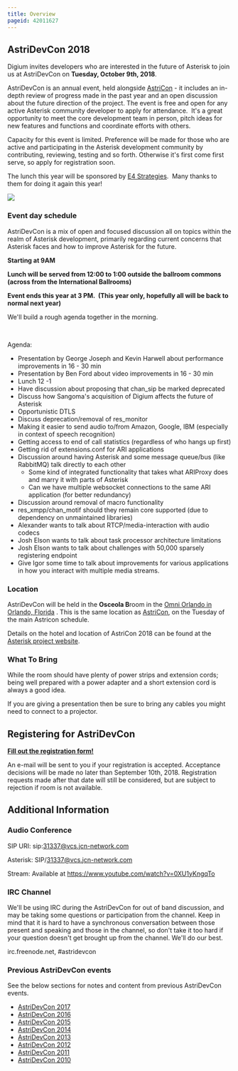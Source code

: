 ```yaml
---
title: Overview
pageid: 42011627
---
```


AstriDevCon 2018
----------------

Digium invites developers who are interested in the future of Asterisk to join us at AstriDevCon on **Tuesday, October 9th, 2018**.

AstriDevCon is an annual event, held alongside [AstriCon](http://www.asterisk.org/community/astricon-user-conference) - it includes an in-depth review of progress made in the past year and an open discussion about the future direction of the project. The event is free and open for any active Asterisk community developer to apply for attendance.  It's a great opportunity to meet the core development team in person, pitch ideas for new features and functions and coordinate efforts with others.

Capacity for this event is limited. Preference will be made for those who are active and participating in the Asterisk development community by contributing, reviewing, testing and so forth. Otherwise it's first come first serve, so apply for registration soon.

The lunch this year will be sponsored by [E4 Strategies](https://www.e4strategies.com/).  Many thanks to them for doing it again this year!

[![](image2019-9-26-16:32:35.png)](https://www.e4strategies.com/)

### Event day schedule

  
AstriDevCon is a mix of open and focused discussion all on topics within the realm of Asterisk development, primarily regarding current concerns that Asterisk faces and how to improve Asterisk for the future.

**Starting at 9AM**

**Lunch will be served from 12:00 to 1:00 outside the ballroom commons (across from the International Ballrooms)**

**Event ends this year at 3 PM.  (This year only, hopefully all will be back to normal next year)**

We'll build a rough agenda together in the morning.

 

Agenda:

* Presentation by George Joseph and Kevin Harwell about performance improvements in 16 - 30 min
* Presentation by Ben Ford about video improvements in 16 - 30 min
* Lunch 12 -1
* Have discussion about proposing that chan\_sip be marked deprecated
* Discuss how Sangoma's acquisition of Digium affects the future of Asterisk
* Opportunistic DTLS
* Discuss deprecation/removal of res\_monitor
* Making it easier to send audio to/from Amazon, Google, IBM (especially in context of speech recognition)
* Getting access to end of call statistics (regardless of who hangs up first)
* Getting rid of extensions.conf for ARI applications
* Discussion around having Asterisk and some message queue/bus (like RabbitMQ) talk directly to each other
	+ Some kind of integrated functionality that takes what ARIProxy does and marry it with parts of Asterisk
	+ Can we have multiple websocket connections to the same ARI application (for better redundancy)
* Discussion around removal of macro functionality
* res\_xmpp/chan\_motif should they remain core supported (due to dependency on unmaintained libraries)
* Alexander wants to talk about RTCP/media-interaction with audio codecs
* Josh Elson wants to talk about task processor architecture limitations
* Josh Elson wants to talk about challenges with 50,000 sparsely registering endpoint
* Give Igor some time to talk about improvements for various applications in how you interact with multiple media streams.
### Location

AstriDevCon will be held in the **Osceola B**room in the [Omni Orlando in Orlando, Florida](http://www.asterisk.org/community/astricon-user-conference/when-where) . This is the same location as [AstriCon](http://www.asterisk.org/community/astricon-user-conference/when-where), on the Tuesday of the main Astricon schedule.

Details on the hotel and location of AstriCon 2018 can be found at the [Asterisk project website](http://www.asterisk.org/community/astricon-user-conference).

### What To Bring

While the room should have plenty of power strips and extension cords; being well prepared with a power adapter and a short extension cord is always a good idea.

If you are giving a presentation then be sure to bring any cables you might need to connect to a projector.

Registering for AstriDevCon
---------------------------

**[Fill out the registration form!](https://docs.google.com/forms/d/e/1FAIpQLSeNGjEoWEH1_wR9MX_Zyl0qdoHWv-guFYqbbf4G0536S06iNQ/viewform?usp=sf_link)**

An e-mail will be sent to you if your registration is accepted. Acceptance decisions will be made no later than September 10th, 2018. Registration requests made after that date will still be considered, but are subject to rejection if room is not available.

Additional Information
----------------------

### Audio Conference

SIP URI: sip:31337@vcs.jcn-network.com

Asterisk: SIP/31337@vcs.jcn-network.com

Stream: Available at https://www.youtube.com/watch?v=0XU1yKngqTo

### IRC Channel

We'll be using IRC during the AstriDevCon for out of band discussion, and may be taking some questions or participation from the channel. Keep in mind that it is hard to have a synchronous conversation between those present and speaking and those in the channel, so don't take it too hard if your question doesn't get brought up from the channel. We'll do our best.

irc.freenode.net, #astridevcon

### Previous AstriDevCon events

See the below sections for notes and content from previous AstriDevCon events.

* [AstriDevCon 2017](/AstriDevCon-2017)
* [AstriDevCon 2016](/AstriDevCon-2016)
* [AstriDevCon 2015](/AstriDevCon-2015)
* [AstriDevCon 2014](/AstriDevCon-2014)
* [AstriDevCon 2013](/AstriDevCon-2013)
* [AstriDevCon 2012](/AstriDevCon-2012)
* [AstriDevCon 2011](/AstriDevCon-2011)
* [AstriDevCon 2010](/AstriDevCon-2010)
